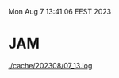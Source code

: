Mon Aug  7 13:41:06 EEST 2023
# JAM
<a href='./cache/202308/07_13.log'>./cache/202308/07_13.log</a>
